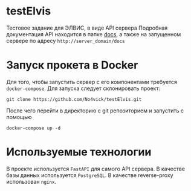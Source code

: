 # testElvis
Тестовое задание для ЭЛВИС, в виде API сервера
Подробная документация API находится в папке [docs](https://github.com/github.com/No4vick/testElvis/tree/main/docs), а также на запущенном сервере по адресу `http://server_domain/docs`

# Запуск прокета в Docker
Для того, чтобы запустить сервер с его компонентами требуется `docker-compose`.
Для запуска следует склонировать проект:
```
git clone https://github.com/No4vick/testElvis.git
```
После чего перейти в директорию с git репозиторием и запустить с помощью
```
docker-compose up -d
```

# Используемые технологии
В проекте используется `FastAPI` для самого API сервера.
В качестве базы данных используется `PostgreSQL`.
В качестве reverse-proxy использован `nginx`.